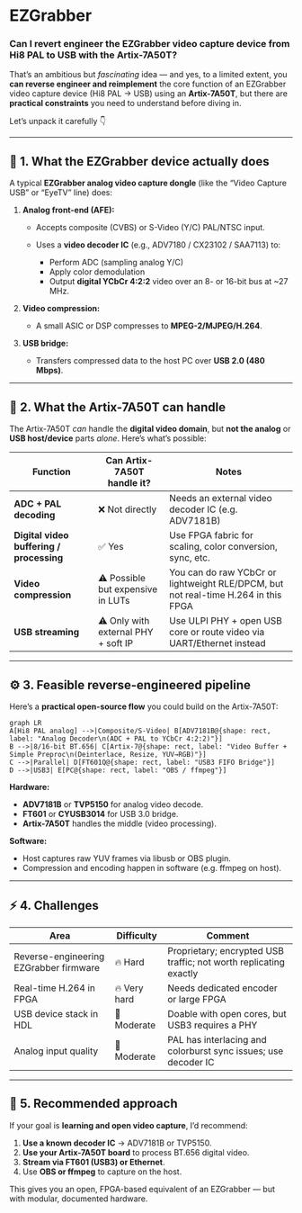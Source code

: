 # EZGrabber

### Can I revert engineer the EZGrabber video capture device from Hi8 PAL to USB with the Artix-7A50T?

That’s an ambitious but *fascinating* idea — and yes, to a limited extent, you **can reverse engineer and reimplement** the core function of an EZGrabber video capture device (Hi8 PAL → USB) using an **Artix-7A50T**, but there are **practical constraints** you need to understand before diving in.

Let’s unpack it carefully 👇

---

## 🧩 1. What the EZGrabber device actually does

A typical **EZGrabber analog video capture dongle** (like the “Video Capture USB” or “EyeTV” line) does:

1. **Analog front-end (AFE):**

   * Accepts composite (CVBS) or S-Video (Y/C) PAL/NTSC input.
   * Uses a **video decoder IC** (e.g., ADV7180 / CX23102 / SAA7113) to:

     * Perform ADC (sampling analog Y/C)
     * Apply color demodulation
     * Output **digital YCbCr 4:2:2** video over an 8- or 16-bit bus at ~27 MHz.
2. **Video compression:**

   * A small ASIC or DSP compresses to **MPEG-2/MJPEG/H.264**.
3. **USB bridge:**

   * Transfers compressed data to the host PC over **USB 2.0 (480 Mbps)**.

---

## 🧠 2. What the Artix-7A50T can handle

The Artix-7A50T *can* handle the **digital video domain**, but **not the analog** or **USB host/device** parts *alone*.
Here’s what’s possible:

| Function                                 | Can Artix-7A50T handle it?          | Notes                                                                              |
| ---------------------------------------- | ----------------------------------- | ---------------------------------------------------------------------------------- |
| **ADC + PAL decoding**                   | ❌ Not directly                      | Needs an external video decoder IC (e.g. ADV7181B)                                 |
| **Digital video buffering / processing** | ✅ Yes                               | Use FPGA fabric for scaling, color conversion, sync, etc.                          |
| **Video compression**                    | ⚠️ Possible but expensive in LUTs   | You can do raw YCbCr or lightweight RLE/DPCM, but not real-time H.264 in this FPGA |
| **USB streaming**                        | ⚠️ Only with external PHY + soft IP | Use ULPI PHY + open USB core or route video via UART/Ethernet instead              |

---

## ⚙️ 3. Feasible reverse-engineered pipeline

Here’s a **practical open-source flow** you could build on the Artix-7A50T:

```mermaid
graph LR
A[Hi8 PAL analog] -->|Composite/S-Video| B[ADV7181B@{shape: rect, label: "Analog Decoder\n(ADC + PAL to YCbCr 4:2:2)"}]
B -->|8/16-bit BT.656| C[Artix-7@{shape: rect, label: "Video Buffer + Simple Preproc\n(Deinterlace, Resize, YUV→RGB)"}]
C -->|Parallel| D[FT601Q@{shape: rect, label: "USB3 FIFO Bridge"}]
D -->|USB3| E[PC@{shape: rect, label: "OBS / ffmpeg"}]
```

**Hardware:**

* **ADV7181B** or **TVP5150** for analog video decode.
* **FT601** or **CYUSB3014** for USB 3.0 bridge.
* **Artix-7A50T** handles the middle (video processing).

**Software:**

* Host captures raw YUV frames via libusb or OBS plugin.
* Compression and encoding happen in software (e.g. ffmpeg on host).

---

## ⚡ 4. Challenges

| Area                                | Difficulty   | Comment                                                           |
| ----------------------------------- | ------------ | ----------------------------------------------------------------- |
| Reverse-engineering EZGrabber firmware | 🔥 Hard      | Proprietary; encrypted USB traffic; not worth replicating exactly |
| Real-time H.264 in FPGA             | 🔥 Very hard | Needs dedicated encoder or large FPGA                             |
| USB device stack in HDL             | 🧠 Moderate  | Doable with open cores, but USB3 requires a PHY                   |
| Analog input quality                | 🧠 Moderate  | PAL has interlacing and colorburst sync issues; use decoder IC    |

---

## 🧩 5. Recommended approach

If your goal is **learning and open video capture**, I’d recommend:

1. **Use a known decoder IC** → ADV7181B or TVP5150.
2. **Use your Artix-7A50T board** to process BT.656 digital video.
3. **Stream via FT601 (USB3) or Ethernet**.
4. Use **OBS or ffmpeg** to capture on the host.

This gives you an open, FPGA-based equivalent of an EZGrabber — but with modular, documented hardware.
